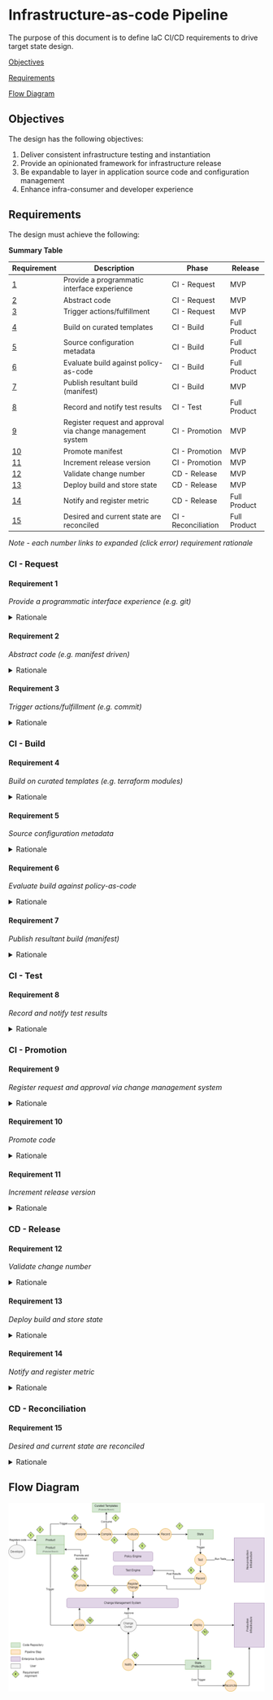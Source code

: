 # Infrastructure-as-code Pipeline

The purpose of this document is to define IaC CI/CD requirements to drive target state design.

[Objectives](#objectives)

[Requirements](#requirements)

[Flow Diagram](#flow-diagram)


## Objectives

The design has the following objectives:

1. Deliver consistent infrastructure testing and instantiation
2. Provide an opinionated framework for infrastructure release
3. Be expandable to layer in application source code and configuration management
4. Enhance infra-consumer and developer experience


## Requirements

The design must achieve the following:

**Summary Table**

| Requirement | Description | Phase | Release |
| ----------- | ----------- | ----- | ------- |
| [1](#requirement-1) | Provide a programmatic interface experience | CI - Request | MVP |
| [2](#requirement-2) | Abstract code | CI - Request | MVP |
| [3](#requirement-3) | Trigger actions/fulfillment  | CI - Request | MVP |
| [4](#requirement-4) | Build on curated templates | CI - Build | Full Product |
| [5](#requirement-5) | Source configuration metadata | CI - Build | Full Product |
| [6](#requirement-6) | Evaluate build against policy-as-code | CI - Build | Full Product |
| [7](#requirement-7) | Publish resultant build (manifest) | CI - Build | MVP |
| [8](#requirement-8) | Record and notify test results | CI - Test | Full Product |
| [9](#requirement-9) | Register request and approval via change management system | CI - Promotion | MVP |
| [10](#requirement-10) | Promote manifest | CI - Promotion | MVP |
| [11](#requirement-11) | Increment release version | CI - Promotion | MVP |
| [12](#requirement-12) | Validate change number | CD - Release | MVP |
| [13](#requirement-13) | Deploy build and store state | CD - Release | MVP |
| [14](#requirement-14) | Notify and register metric | CD - Release | Full Product |
| [15](#requirement-15) | Desired and current state are reconciled | CI - Reconciliation | Full Product |

*Note - each number links to expanded (click error) requirement rationale*

### CI - Request

#### Requirement 1

*Provide a programmatic interface experience (e.g. git)*

<details>
  <summary>Rationale</summary>

  - Integration with developer tools/IDEs enhances the experience
  - Promote flexibility for front end input (e.g. ServiceNow form, workflow orchestrators, hyper-automation tooling)
  - Git maintains history, audit, and versioning

</details>

#### Requirement 2

*Abstract code (e.g. manifest driven)*

<details>
  <summary>Rationale</summary>

  - Redundant code and data should be avoided
  - Enables extension into configuration management and application source code
  - Promotes flexibility for integrated pipeline technology (e.g. maven vs gradle, terraform vs ansible, etc.)
  - Promotes flexibility for testing frameworks and transitions (e.g. regression testing of source code but not infra-code)
  - JSON or YAML would be preferred

</details>

#### Requirement 3

*Trigger actions/fulfillment (e.g. commit)*

<details>
  <summary>Rationale</summary>

  - Continuous
  - Fail fast
  - Aligns to developer user journey
  - Aligns to agile way of working

</details>

### CI - Build

#### Requirement 4

*Build on curated templates (e.g. terraform modules)*

<details>
  <summary>Rationale</summary>

  - Standardized and governed code
  - Reusable - variable driven
  - Centralizes change and 'vulnerability' management (e.g. infra type version X is no longer supported and needs to be Y)
  - NOTE - Should not be a blocker (i.e. backlog curated template creation in response to development deployment)

</details>

#### Requirement 5

*Source configuration metadata*

<details>
  <summary>Rationale</summary>

  - Enforces required metadata on all 'assets'/configuration items (e.g. cost-center, support-team, etc.)
  - Promotes application portfolio management and dependency accuracy
  - Promotes change management database accuracy
  - Enhances detection and response - MTTR (e.g. vulnerability on system X - OR - page team Y for system X alert)
  - Enables financial and operational observability

</details>

#### Requirement 6

*Evaluate build against policy-as-code*

<details>
  <summary>Rationale</summary>

  - Enforces cybersecurity rules via policy
  - Minimizes technical risk
  - Adds control point for best practice and standard alignment

</details>

#### Requirement 7

*Publish resultant build (manifest)*

<details>
  <summary>Rationale</summary>

  - Maintains code history and inventory
  - Enables disaster recovery (recover from deletion)
  - Supports bulk update

</details>

### CI - Test

#### Requirement 8

*Record and notify test results*

<details>
  <summary>Rationale</summary>

  - Historical code coverage and testing reports
  - Data point for change approval
  - Data point for code quality and health

</details>


### CI - Promotion

#### Requirement 9

*Register request and approval via change management system*

<details>
  <summary>Rationale</summary>

  - Audit record of change (Applies to Normal, Standard, Emergency and Exception changes)
  - Ensures Change Owner approval and adheres to change advisory board policy
  - Data point for deployment frequency

</details>

#### Requirement 10

*Promote code*

<details>
  <summary>Rationale</summary>

  - Moves code into protected branch
  - Standard code release and audit process
  - Trigger point for deployment

</details>

#### Requirement 11

*Increment release version*

<details>
  <summary>Rationale</summary>

  - Identifies source code version, used for correlating to deployed asset/configuration item
  - Change management identifier
  - Data point for deployment frequency and code sensitivity

</details>

### CD - Release

#### Requirement 12

*Validate change number*

<details>
  <summary>Rationale</summary>

  - Enforces adherence to change management process

</details>

#### Requirement 13

*Deploy build and store state*

<details>
  <summary>Rationale</summary>

  - End result
  - State required for reconciliation

</details>

#### Requirement 14

*Notify and register metric*

<details>
  <summary>Rationale</summary>

  - Closes change and notifies change owner
  - Records successful deployment, used for DORA (DevOps Research and Assessment team) metrics

</details>

### CD - Reconciliation

#### Requirement 15

*Desired and current state are reconciled*

<details>
  <summary>Rationale</summary>

  - Identifies drift from desired and current state
  - Enforces change via source code (this CI/CD process)
  - Discourages/reverts manual change

</details>


## Flow Diagram

![](./images/iac_cicd.png)
